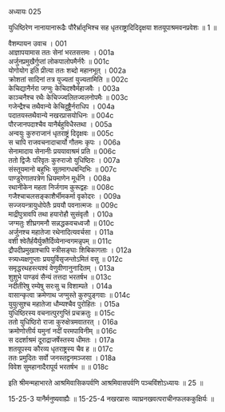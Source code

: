 अध्यायः 025

युधिष्ठिरेण नानायानारूढैः पौरैर्भ्रातृभिश्च सह धृतराष्ट्रादिदिदृक्षया शतयूपाश्रमवनप्रवेशः ॥ 1 ॥

वैशम्पायन उवाच ।	001  
आज्ञापयामास ततः सेनां भरतसत्तमः ।	001a  
अर्जुनप्रमुखैर्गुप्तां लोकपालोपमैर्नरैः ॥	001c  
योगोयोग इति प्रीत्या ततः शब्दो महानभूत् ।	002a  
क्रोशतां सादिनां तत्र युज्यतां युज्यतामिति ॥	002c  
केचिद्यानैर्नरा जग्मुः केचिदश्वैर्महाजवैः ।	003a  
काञ्चनैश्च रथैः केचिज्ज्वलितज्वलनोपमैः ॥	003c  
गजेन्द्रैश्च तथैवान्ये केचिदुष्ट्रैर्नराधिप ।	004a  
पदातयस्तथैवान्ये नखरप्रासयोधिनः ॥	004c  
पौरजानपदाश्चैव यानैर्बहुविधैस्तथा ।	005a  
अन्वयुः कुरुराजानं धृतराष्ट्रं दिदृक्षवः ॥	005c  
स चापि राजवचनादाचार्यो गौतमः कृपः ।	006a  
सेनामादाय सेनानीः प्रययावाश्रमं प्रति ॥	006c  
ततो द्विजैः परिवृतः कुरुराजो युधिष्ठिरः ।	007a  
संस्तूयमानो बहुभिः सूतमागधबन्दिभिः ॥	007c  
पाण्डुरेणातपत्रेण ध्रियमाणेन मूर्धनि ।	008a  
रथानीकेन महता निर्जगाम कुरूद्वहः ॥	008c  
गजैश्चाचलसङ्काशैर्भीमकर्मा वृकोदरः ।	009a  
सज्जयन्त्रायुधोपेतैः प्रययौ पवनात्मजः ॥	009c  
माद्रीपुत्रावपि तथा हयारोहौ सुसंवृतौ ।	010a  
जग्मतुः शीघ्रगमनौ सन्नद्धकवचध्वजौ ॥	010c  
अर्जुनश्च महातेजा रथेनादित्यवर्चसा ।	011a  
वशी श्वेतैर्हयैर्युक्तैर्दिव्येनान्वगमन्नृपम् ॥	011c  
द्रौपदीप्रमुखाश्चापि स्त्रीसङ्घाः शिबिकागताः ।	012a  
स्त्र्यध्यक्षगुप्ताः प्रययुर्विसृजन्तोऽमितं वसु ॥	012c  
समृद्धरथहस्त्यश्वं वेणुवीणानुनादितम् ।	013a  
शुशुभे पाण्डवं सैन्यं तत्तदा भरतर्षभ ॥	013c  
नदीतीरेषु रम्येषु सरःसु च विशाम्पते ।	014a  
वासान्कृत्वा क्रमेणाथ जग्मुस्ते कुरुपुङ्गवाः ॥	014c  
युयुत्सुश्च महातेजा धौम्यश्चैव पुरोहितः ।	015a  
युधिष्ठिरस्य वचनात्पुरगुप्तिं प्रचक्रतुः ॥	015c  
ततो युधिष्ठिरो राजा कुरुक्षेत्रमवातरत् ।	016a  
क्रमोणोत्तीर्य यमुनां नदीं परमपाविनीम् ॥	016c  
स ददर्शाश्रमं दूराद्राजर्षेस्तस्य धीमतः ।	017a  
शतयूपस्य कौरव्य धृतराष्ट्रस्य चैव ह ॥	017c  
ततः प्रमुदितः सर्वो जनस्तद्वनमञ्जसा ।	018a  
विवेश सुमहानादैरापूर्य भरतर्षभ ॥ ॥	018c  

इति श्रीमन्महाभारते आश्रमिवासिकपर्वणि आश्रमिवासपर्वणि पञ्चविंशोऽध्यायः ॥ 25 ॥

15-25-3 यानैर्मनुष्यवाह्यैः ॥ 15-25-4 नखरप्रासः व्याघ्रनखवत्पराचीनफलककुक्षिर्यः ॥
